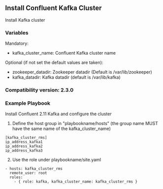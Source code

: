 ## Install Confluent Kafka Cluster

Install Kafka cluster

### Variables

Mandatory:
- kafka_cluster_name: Confluent Kafka cluster name


Optional (if not set the default values are taken):
- zookeeper_datadir: Zookeeper datadir (Default is /var/lib/zookeeper)
- kafka_datadir: Kafka datadir (default is /var/lib/kafka)


### Compatibility version: 2.3.0

### Example Playbook
Install Confluent 2.11 Kafka and configure the cluster

1) Define the host group in "playbookname/hosts" (the group name MUST have the same name of the kafka_cluster_name)
```
[kafka_cluster_rms]
ip_address_kafka1
ip_address_kafka2
ip_address_kafka3
```

2) Use the role under playbookname/site.yaml
```
- hosts: kafka_cluster_rms
  remote_user: root
  roles:
    - { role: kafka, kafka_cluster_name: kafka_cluster_rms }
```
